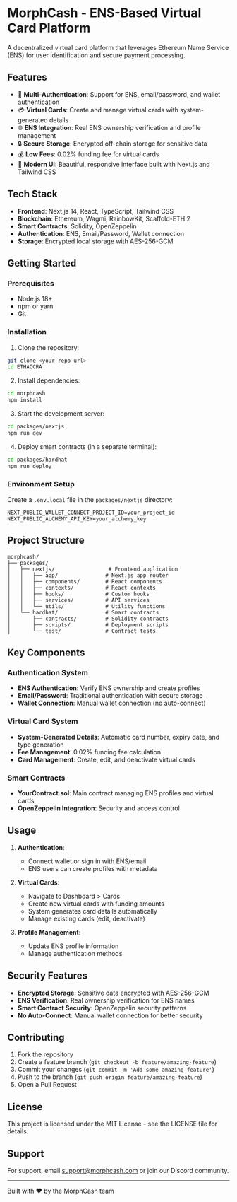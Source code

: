 # MorphCash - ENS-Based Virtual Card Platform

A decentralized virtual card platform that leverages Ethereum Name Service (ENS) for user identification and secure payment processing.

## Features

- 🔐 **Multi-Authentication**: Support for ENS, email/password, and wallet authentication
- 💳 **Virtual Cards**: Create and manage virtual cards with system-generated details
- 🌐 **ENS Integration**: Real ENS ownership verification and profile management
- 🔒 **Secure Storage**: Encrypted off-chain storage for sensitive data
- 💰 **Low Fees**: 0.02% funding fee for virtual cards
- 🎨 **Modern UI**: Beautiful, responsive interface built with Next.js and Tailwind CSS

## Tech Stack

- **Frontend**: Next.js 14, React, TypeScript, Tailwind CSS
- **Blockchain**: Ethereum, Wagmi, RainbowKit, Scaffold-ETH 2
- **Smart Contracts**: Solidity, OpenZeppelin
- **Authentication**: ENS, Email/Password, Wallet connection
- **Storage**: Encrypted local storage with AES-256-GCM

## Getting Started

### Prerequisites

- Node.js 18+ 
- npm or yarn
- Git

### Installation

1. Clone the repository:
```bash
git clone <your-repo-url>
cd ETHACCRA
```

2. Install dependencies:
```bash
cd morphcash
npm install
```

3. Start the development server:
```bash
cd packages/nextjs
npm run dev
```

4. Deploy smart contracts (in a separate terminal):
```bash
cd packages/hardhat
npm run deploy
```

### Environment Setup

Create a `.env.local` file in the `packages/nextjs` directory:

```env
NEXT_PUBLIC_WALLET_CONNECT_PROJECT_ID=your_project_id
NEXT_PUBLIC_ALCHEMY_API_KEY=your_alchemy_key
```

## Project Structure

```
morphcash/
├── packages/
│   ├── nextjs/                 # Frontend application
│   │   ├── app/               # Next.js app router
│   │   ├── components/        # React components
│   │   ├── contexts/          # React contexts
│   │   ├── hooks/             # Custom hooks
│   │   ├── services/          # API services
│   │   └── utils/             # Utility functions
│   └── hardhat/               # Smart contracts
│       ├── contracts/         # Solidity contracts
│       ├── scripts/           # Deployment scripts
│       └── test/              # Contract tests
```

## Key Components

### Authentication System
- **ENS Authentication**: Verify ENS ownership and create profiles
- **Email/Password**: Traditional authentication with secure storage
- **Wallet Connection**: Manual wallet connection (no auto-connect)

### Virtual Card System
- **System-Generated Details**: Automatic card number, expiry date, and type generation
- **Fee Management**: 0.02% funding fee calculation
- **Card Management**: Create, edit, and deactivate virtual cards

### Smart Contracts
- **YourContract.sol**: Main contract managing ENS profiles and virtual cards
- **OpenZeppelin Integration**: Security and access control

## Usage

1. **Authentication**: 
   - Connect wallet or sign in with ENS/email
   - ENS users can create profiles with metadata

2. **Virtual Cards**:
   - Navigate to Dashboard > Cards
   - Create new virtual cards with funding amounts
   - System generates card details automatically
   - Manage existing cards (edit, deactivate)

3. **Profile Management**:
   - Update ENS profile information
   - Manage authentication methods

## Security Features

- **Encrypted Storage**: Sensitive data encrypted with AES-256-GCM
- **ENS Verification**: Real ownership verification for ENS names
- **Smart Contract Security**: OpenZeppelin security patterns
- **No Auto-Connect**: Manual wallet connection for better security

## Contributing

1. Fork the repository
2. Create a feature branch (`git checkout -b feature/amazing-feature`)
3. Commit your changes (`git commit -m 'Add some amazing feature'`)
4. Push to the branch (`git push origin feature/amazing-feature`)
5. Open a Pull Request

## License

This project is licensed under the MIT License - see the LICENSE file for details.

## Support

For support, email support@morphcash.com or join our Discord community.

---

Built with ❤️ by the MorphCash team
